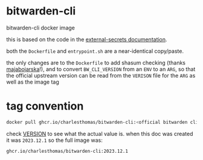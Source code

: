 # bitwarden-cli

bitwarden-cli docker image

this is based on the code in the [external-secrets documentation](https://external-secrets.io/latest/examples/bitwarden/).

both the `Dockerfile` and `entrypoint.sh` are a near-identical copy/paste.

the only changes are to the `Dockerfile` to add shasum checking (thanks [majabojarska](https://github.com/majabojarska)!), and to convert `BW_CLI_VERSION` from an `ENV` to an `ARG`,
so that the official upstream version can be read from the `VERISON` file for the `ARG` as well as the image tag

# tag convention

```bash
docker pull ghcr.io/charlesthomas/bitwarden-cli:<official bitwarden cli version>
```

check [VERSION](/VERSION) to see what the actual value is.
when this doc was created it was `2023.12.1` so the full image was:

```bash
ghcr.io/charlesthomas/bitwarden-cli:2023.12.1
```
